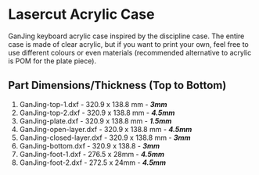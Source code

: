 # Lasercut Acrylic Case

GanJing keyboard acrylic case inspired by the discipline case. The entire case is made of clear acrylic, but if you want to print your own, feel free to use different colours or even materials (recommended alternative to acrylic is POM for the plate piece).

## Part Dimensions/Thickness (Top to Bottom)
1. GanJing-top-1.dxf - 320.9 x 138.8 mm - ***3mm***
2. GanJing-top-2.dxf - 320.9 x 138.8 mm - ***4.5mm***
3. GanJing-plate.dxf - 320.9 x 138.8 mm - ***1.5mm***
4. GanJing-open-layer.dxf - 320.9 x 138.8 mm - ***4.5mm***
5. GanJing-closed-layer.dxf - 320.9 x 138.8 mm - ***3mm***
6. GanJing-bottom.dxf - 320.9 x 138.8 - ***3mm***
7. GanJing-foot-1.dxf - 276.5 x 28mm - ***4.5mm***
8. GanJing-foot-2.dxf - 272.5 x 24mm - ***4.5mm***
